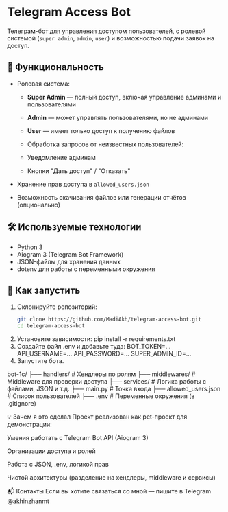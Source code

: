 # Telegram Access Bot

Телеграм-бот для управления доступом пользователей, с ролевой системой (`super admin`, `admin`, `user`) и возможностью подачи заявок на доступ.

## 🔧 Функциональность

- Ролевая система:
  - **Super Admin** — полный доступ, включая управление админами и пользователями
  - **Admin** — может управлять пользователями, но не админами
  - **User** — имеет только доступ к получению файлов

  - Обработка запросов от неизвестных пользователей:
  - Уведомление админам
  - Кнопки "Дать доступ" / "Отказать"

-  Хранение прав доступа в `allowed_users.json`

-  Возможность скачивания файлов или генерации отчётов (опционально)

## 🛠️ Используемые технологии

- Python 3
- Aiogram 3 (Telegram Bot Framework)
- JSON-файлы для хранения данных
- dotenv для работы с переменными окружения

## 🚀 Как запустить

1. Склонируйте репозиторий:
   ```bash
   git clone https://github.com/MadiAkh/telegram-access-bot.git
   cd telegram-access-bot
2. Установите зависимости:
   pip install -r requirements.txt
3. Создайте файл .env и добавьте туда:
BOT_TOKEN=...
API_USERNAME=...
API_PASSWORD=...
SUPER_ADMIN_ID=...
4. Запустите бота.

bot-1c/
├── handlers/            # Хендлеры по ролям
├── middlewares/         # Middleware для проверки доступа
├── services/            # Логика работы с файлами, JSON и т.д.
├── main.py              # Точка входа
├── allowed_users.json   # Список пользователей
├── .env                 # Переменные окружения (в .gitignore)


💡 Зачем я это сделал
Проект реализован как pet-проект для демонстрации:

Умения работать с Telegram Bot API (Aiogram 3)

Организации доступа и ролей

Работа с JSON, .env, логикой прав

Чистой архитектуры (разделение на хендлеры, middleware и сервисы)

📬 Контакты
Если вы хотите связаться со мной — пишите в Telegram @akhinzhanmt
